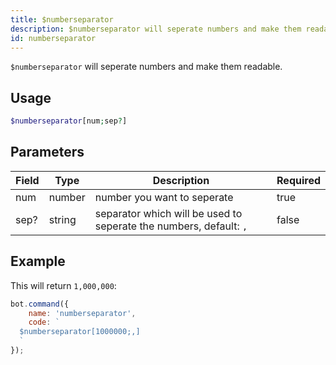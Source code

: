 ```yaml
---
title: $numberseparator
description: $numberseparator will seperate numbers and make them readable.
id: numberseparator
---
```


`$numberseparator` will seperate numbers and make them readable.

## Usage

```php
$numberseparator[num;sep?]
```

## Parameters

| Field | Type   | Description                                                        | Required |
|-------|--------|--------------------------------------------------------------------|----------|
| num   | number | number you want to seperate                                        | true     |
| sep?  | string | separator which will be used to seperate the numbers, default: `,` | false    |

## Example

This will return `1,000,000`:

```javascript
bot.command({
    name: 'numberseparator',
    code: `
  $numberseparator[1000000;,]
  `
});
```
